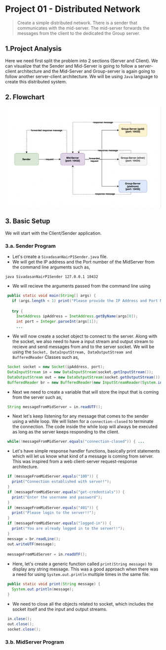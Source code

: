 # Project 01 - Distributed Network
> Create a simple distributed network. There is a sender that communicates with the mid-server. The mid-server forwards the messages from the client to the dedicated the Group server.

## 1.Project Analysis
Here we need first split the problem into 2 sections (Server and Client). We can visualize that the Sender and Mid-Server is going to follow a server-client architecture and the Mid-Server and Group-server is again going to follow another server-client architecture. We will be using `Java` language to create this distributed system.

## 2. Flowchart
![Alt text](assets/flowchart.png)

## 3. Basic Setup
We will start with the Client/Sender application.

### 3.a. Sender Program
 - Let's create a `SivadasanNairP1Sender.java` file.
 - We will get the IP address and the Port number of the MidServer from the command line arguments such
 as, 
 ```shell
 java SivadasanNairP1Sender 127.0.0.1 10432
 ```
 - We will recieve the arguments passed from the command line using 
 ```java
  public static void main(String[] args) {
    if (args.length < 1) print("Please provide the IP Address and Port Number");

    try {
      InetAddress ipAddress = InetAddress.getByName(args[0]);
      int port = Integer.parseInt(args[1]);
      ...
 ```
 - We will now create a socket object to connect to the server. Along with the socket, we also need to have a input stream and output stream to recieve and send messages from and to the server socket. We will be using the `Socket, DataInputStream, DataOutputStream and BufferedReader` Classes such as,
 ```java
  Socket socket = new Socket(ipAddress, port);
  DataInputStream in = new DataInputStream(socket.getInputStream());
  DataOutputStream out = new DataOutputStream(socket.getOutputStream());
  BufferedReader br = new BufferedReader(new InputStreamReader(System.in));
 ```
 - Next we need to create a variable that will store the input that is coming from the server such as,
 ```java
  String messageFromMidServer = in.readUTF();
 ```
 - Next let's keep listening for any message that comes to the sender using a while loop. We will listen for a `connection-closed` to terminate the connection. The code inside the while loop will always be executed as long as the server keeps responding to the client.
 ```java
  while(!messageFromMidServer.equals("connection-closed")) { ...
 ```
 - Let's have simple response handler functions, basically print statements which will let us know what kind of a message is coming from server. This was inspired from a web client-server request-response architecture.
 ```java
  if (messageFromMidServer.equals("100")) {
    print("Connection established with server!");
  }
  if (messageFromMidServer.equals("get-credentials")) {
    print("Enter the username and password");
  }
  if (messageFromMidServer.equals("401")) {
    print("Please login to the server!!");
  }
  if (messageFromMidServer.equals("logged-in")) {
    print("You are already logged in to the server!!");
  }          
  message = br.readLine();
  out.writeUTF(message);
  
  messageFromMidServer = in.readUTF();
 ```
 - Here, let's create a generic function called `print(String message)` to display any string message. This was a good approach when there was a need for using `System.out.println` multiple times in the same file.
 ```java
  public static void print(String message) {
    System.out.println(message);
  }
 ```
 - We need to close all the objects related to socket, which includes the socket itself and the input and output streams.
 ```java
  in.close();
  out.close();
  socket.close();
 ```

 ### 3.b. MidServer Program

